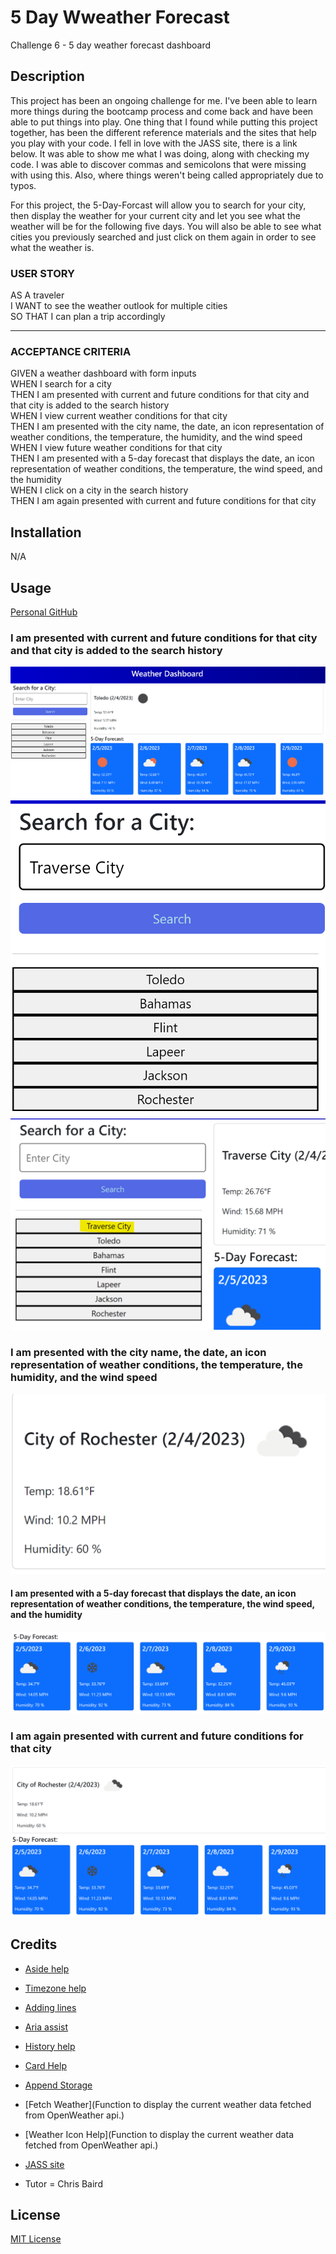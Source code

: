 # 5 Day Wweather Forecast
Challenge 6 - 5 day weather forecast dashboard

## Description

This project has been an ongoing challenge for me.  I've been able to learn more things during the bootcamp process and come back and have been able to put things into play.  One thing that I found while putting this project together, has been the different reference materials and the sites that help you play with your code.  I fell in love with the JASS site, there is a link below.  It was able to show me what I was doing, along with checking my code.  I was able to discover commas and semicolons that were missing with using this.  Also, where things weren't being called appropriately due to typos.  

For this project, the 5-Day-Forcast will allow you to search for your city, then display the weather for your current city and let you see what the weather will be for the following five days.  You will also be able to see what cities you previously searched and just click on them again in order to see what the weather is.  

### USER STORY<br>

AS A traveler<br>
I WANT to see the weather outlook for multiple cities<br>
SO THAT I can plan a trip accordingly<br>

***

### ACCEPTANCE CRITERIA<br>

GIVEN a weather dashboard with form inputs<br>
WHEN I search for a city<br>
THEN I am presented with current and future conditions for that city and that city is added to the search history<br>
WHEN I view current weather conditions for that city<br>
THEN I am presented with the city name, the date, an icon representation of weather conditions, the temperature, the humidity, and the wind speed<br>
WHEN I view future weather conditions for that city<br>
THEN I am presented with a 5-day forecast that displays the date, an icon representation of weather conditions, the temperature, the wind speed, and the humidity<br>
WHEN I click on a city in the search history<br>
THEN I am again presented with current and future conditions for that city<br>

## Installation

N/A

## Usage 

[Personal GitHub](https://github.com/labeutler/5-day-weather-forecast)

### I am presented with current and future conditions for that city and that city is added to the search history<br>

![alt text](./assets/images/Cityw5Days.png)
![alt text](./assets/images/EnterCity.png)
![alt text](./assets/images/CitySaved.png)

### I am presented with the city name, the date, an icon representation of weather conditions, the temperature, the humidity, and the wind speed<br> 

![alt text](./assets/images/CurrentWeather.png)

#### I am presented with a 5-day forecast that displays the date, an icon representation of weather conditions, the temperature, the wind speed, and the humidity<br>

![alt text](./assets/images/5DayForecast.png)

### I am again presented with current and future conditions for that city<br> 
![alt text](./assets/images/CurrentFuture.png)

## Credits

* [Aside help](https://www.w3schools.com/tags/tag_aside.asp)
* [Timezone help](https://day.js.org/docs/en/plugin/timezone)
* [Adding lines](https://www.w3schools.com/tags/tag_hr.asp)
* [Aria assist](https://developer.mozilla.org/en-US/docs/Web/Accessibility/ARIA/Attributes/aria-controls)
* [History help](https://stackoverflow.com/questions/65768632/how-to-use-displayed-text-from-a-search-input-to-display-data-from-a-previous-se)
* [Card Help](https://stackoverflow.com/questions/66113154/addeventlistener-not-working-on-dynamic-dom)
* [Append Storage](https://javascript.info/localstorage)
* [Fetch Weather](Function to display the current weather data fetched from OpenWeather api.)
* [Weather Icon Help](Function to display the current weather data fetched from OpenWeather api.)
* [JASS site](https://codepen.io/Ephellon/pen/ojVjEz)

* Tutor = Chris Baird

## License

[MIT License](https://choosealicense.com/licenses/mit/)